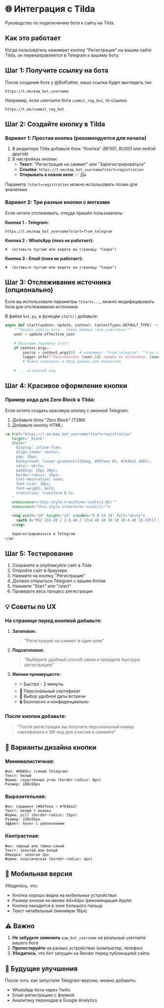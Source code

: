 # 🌐 Интеграция с Tilda

Руководство по подключению бота к сайту на Tilda.

## Как это работает

Когда пользователь нажимает кнопку "Регистрация" на вашем сайте Tilda, он перенаправляется в Telegram к вашему боту.

## Шаг 1: Получите ссылку на бота

После создания бота у @BotFather, ваша ссылка будет выглядеть так:
```
https://t.me/ваш_bot_username
```

Например, если username бота `summit_reg_bot`, то ссылка:
```
https://t.me/summit_reg_bot
```

## Шаг 2: Создайте кнопку в Tilda

### Вариант 1: Простая кнопка (рекомендуется для начала)

1. В редакторе Tilda добавьте блок "Кнопка" (BF001, BU001 или любой другой)
2. В настройках кнопки:
   - **Текст**: "Регистрация на саммит" или "Зарегистрироваться"
   - **Ссылка**: `https://t.me/ваш_bot_username?start=registration`
   - **Открывать в новом окне**: ✅ Да

Параметр `?start=registration` можно использовать позже для аналитики.

### Вариант 2: Три разные кнопки с метками

Если хотите отслеживать, откуда пришёл пользователь:

**Кнопка 1 - Telegram:**
```
https://t.me/ваш_bot_username?start=from_telegram
```

**Кнопка 2 - WhatsApp (пока не работает):**
```
#  (оставьте пустым или ведите на страницу "Скоро")
```

**Кнопка 3 - Email (пока не работает):**
```
#  (оставьте пустым или ведите на страницу "Скоро")
```

## Шаг 3: Отслеживание источника (опционально)

Если вы использовали параметры `?start=...`, можно модифицировать бота для отслеживания источника:

В файле `bot.py`, в функции `start()` добавьте:

```python
async def start(update: Update, context: ContextTypes.DEFAULT_TYPE) -> int:
    """Начало работы бота - показ выбора типа участника"""
    user = update.effective_user
    
    # Получаем параметр start
    if context.args:
        source = context.args[0]  # например: "from_telegram", "from_site"
        logger.info(f"Пользователь {user.id} пришёл из источника: {source}")
        # Можно сохранить в базу данных для аналитики
    
    # ... остальной код
```

## Шаг 4: Красивое оформление кнопки

### Пример кода для Zero Block в Tilda:

Если хотите создать красивую кнопку с иконкой Telegram:

1. Добавьте блок "Zero Block" (T396)
2. Добавьте кнопку HTML:

```html
<a href="https://t.me/ваш_bot_username?start=registration" 
   target="_blank"
   style="
     display: inline-flex;
     align-items: center;
     gap: 10px;
     background: linear-gradient(135deg, #667eea 0%, #764ba2 100%);
     color: white;
     padding: 15px 30px;
     border-radius: 25px;
     text-decoration: none;
     font-size: 18px;
     font-weight: bold;
     transition: transform 0.2s;
   "
   onmouseover="this.style.transform='scale(1.05)'"
   onmouseout="this.style.transform='scale(1)'">
   
   <svg width="24" height="24" viewBox="0 0 24 24" fill="white">
     <path d="M12 2C6.48 2 2 6.48 2 12s4.48 10 10 10 10-4.48 10-10S17.52 2 12 2zm4.64 6.8c-.15 1.58-.8 5.42-1.13 7.19-.14.75-.42 1-.68 1.03-.58.05-1.02-.38-1.58-.75-.88-.58-1.38-.94-2.23-1.5-.99-.65-.35-1.01.22-1.59.15-.15 2.71-2.48 2.76-2.69.01-.03.01-.14-.07-.2-.08-.06-.19-.04-.27-.02-.12.03-1.99 1.27-5.62 3.72-.53.37-.87.56-1.15.56-.38-.01-1.11-.21-1.65-.39-.67-.22-1.2-.34-1.15-.72.03-.2.24-.4.63-.61 2.47-1.08 4.12-1.79 4.96-2.13 2.36-.98 2.85-1.15 3.17-1.15.07 0 .23.02.33.12.08.08.1.19.11.27-.01.06-.01.24-.01.24z"/>
   </svg>
   
   Зарегистрироваться в Telegram
</a>
```

## Шаг 5: Тестирование

1. Сохраните и опубликуйте сайт в Tilda
2. Откройте сайт в браузере
3. Нажмите на кнопку "Регистрация"
4. Должен открыться Telegram с вашим ботом
5. Нажмите "Start" или "/start"
6. Проверьте весь процесс регистрации

## 💡 Советы по UX

### На странице перед кнопкой добавьте:

1. **Заголовок:**
   > "Регистрация на саммит в один клик"

2. **Подзаголовок:**
   > "Выберите удобный способ связи и пройдите быструю регистрацию"

3. **Иконки преимуществ:**
   - ⚡ Быстро - 2 минуты
   - 🎫 Персональный сертификат
   - 📅 Выбор удобной даты встречи
   - 🔒 Безопасно и конфиденциально

### После кнопки добавьте:

> "После регистрации вы получите персональный номер сертификата и QR-код для участия в саммите"

## 🎨 Варианты дизайна кнопки

### Минималистичная:
```
Фон: #0088cc (синий Telegram)
Текст: белый
Форма: скруглённые углы (border-radius: 8px)
Размер: 180x50px
```

### Выразительная:
```
Фон: градиент (#667eea → #764ba2)
Текст: белый + иконка
Форма: pill (border-radius: 25px)
Размер: 220x55px
Эффект: hover с увеличением
```

### Контрастная:
```
Фон: чёрный или тёмно-синий
Текст: золотой или белый
Обводка: золотая 2px
Форма: классическая (border-radius: 4px)
```

## 📱 Мобильная версия

Убедитесь, что:
- Кнопка хорошо видна на мобильных устройствах
- Размер кнопки не менее 44x44px (рекомендация Apple)
- Кнопка находится в зоне большого пальца
- Текст читабельный (минимум 16px)

## ⚠️ Важно

1. **Не забудьте заменить** `ваш_bot_username` на реальный username вашего бота
2. **Протестируйте** на разных устройствах (компьютер, телефон)
3. **Убедитесь**, что бот запущен на Render перед публикацией сайта

## 🔮 Будущие улучшения

После того, как запустите Telegram-версию, можно добавить:
- WhatsApp бота через Twilio
- Email-регистрацию с формой
- Аналитику переходов в Google Analytics
